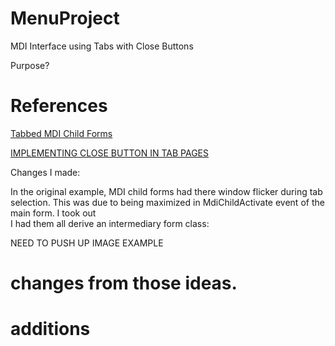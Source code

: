 # MenuProject
MDI Interface using Tabs with Close Buttons

Purpose?


# References
[Tabbed MDI Child Forms](http://www.codeproject.com/Articles/17640/Tabbed-MDI-Child-Forms)

[IMPLEMENTING CLOSE BUTTON IN TAB PAGES](http://www.dotnetthoughts.net/implementing-close-button-in-tab-pages/)

Changes I made:

In the original example, MDI child forms had there window flicker during tab selection. This was due to being maximized in MdiChildActivate event of the main form. I took out  
I had them all derive an intermediary form class:

NEED TO PUSH UP IMAGE EXAMPLE 



# changes from those ideas.

# additions
